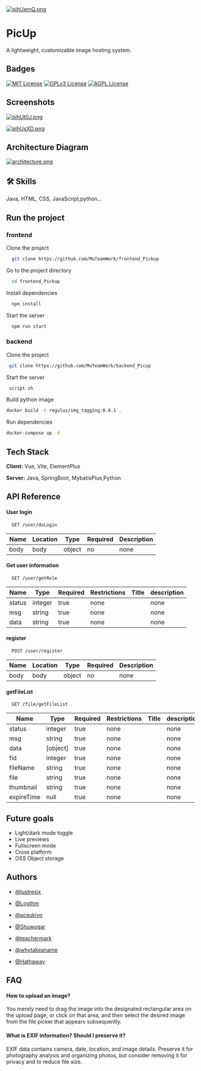 
[![pihUemQ.png](https://s11.ax1x.com/2023/12/14/pihUemQ.png)](https://imgse.com/i/pihUemQ)
# PicUp

A lightweight, customizable image hosting system.


## Badges

[![MIT License](https://img.shields.io/badge/License-MIT-green.svg)](https://choosealicense.com/licenses/mit/)
[![GPLv3 License](https://img.shields.io/badge/License-GPL%20v3-yellow.svg)](https://opensource.org/licenses/)
[![AGPL License](https://img.shields.io/badge/license-AGPL-blue.svg)](http://www.gnu.org/licenses/agpl-3.0)


## Screenshots
[![pihUt0J.png](https://s11.ax1x.com/2023/12/14/pihUt0J.png)](https://imgse.com/i/pihUt0J)


[![pihUsXD.png](https://s11.ax1x.com/2023/12/14/pihUsXD.png)](https://imgse.com/i/pihUsXD)

## Architecture Diagram
[![architecture.png](https://www.freeimg.cn/i/2023/12/29/658e70658b9ae.png)](https://www.freeimg.cn/i/2023/12/29/658e70658b9ae.png)
## 🛠 Skills
Java, HTML, CSS, JavaScript,python...


## Run the project

### frontend

Clone the project

```bash
  git clone https://github.com/MuTeamWork/frontend_Pickup
```

Go to the project directory

```bash
  cd frontend_Pickup
```

Install dependencies

```bash
  npm install
```

Start the server

```bash
  npm run start
```

### backend

Clone the project

```bash
 git clone https://github.com/MuTeamWork/backend_Picup
```

Start the server
```bash
 script.sh
```

Build python image
```bash
docker build -t regulus/img_tagging:0.0.1 . 
```

Run dependencies
```bash
docker-compose up -d
```
## Tech Stack

**Client:** Vue, Vite, ElementPlus

**Server:** Java, SpringBoot, MybatisPlus,Python


## API Reference

#### User login 

```http
  GET /user/doLogin
```

| Name | Location | Type   | Required | Description |
| ---- | -------- | ------ | -------- | ----------- |
| body | body     | object | no       | none        |

#### Get user information

```http
  GET /user/getRole
```

| Name     | Type    | Required | Restrictions | Title | description |
| -------- | ------- | -------- | ------------ | ----- | ----------- |
| status | integer | true     | none         |       | none        |
| msg    | string  | true     | none         |       | none        |
| data   | string  | true     | none         |       | none        |

#### register

```http
  POST /user/register
```
| Name | Location | Type   | Required | Description |
| ---- | -------- | ------ | -------- | ----------- |
| body | body     | object | no       | none        |


#### getFileList

```http
  GET /file/getFileList
```
| Name          | Type     | Required | Restrictions | Title | description |
| ------------- | -------- | -------- | ------------ | ----- | ----------- |
| status      | integer  | true     | none         |       | none        |
| msg         | string   | true     | none         |       | none        |
| data        | [object] | true     | none         |       | none        |
| fid        | integer  | true     | none         |       | none        |
| fileName   | string   | true     | none         |       | none        |
| file       | string   | true     | none         |       | none        |
| thumbnail  | string   | true     | none         |       | none        |
| expireTime | null     | true     | none         |       | none        |

## Future goals

- Light/dark mode toggle
- Live previews
- Fullscreen mode
- Cross platform
- OSS Object storage


## Authors

- [@lustresix](https://github.com/lustresix)

- [@Logthm](https://github.com/Logthm)

- [@aceukiyo](https://github.com/aceukiyo)

- [@Shuwugar](https://github.com/Shuwugar)

- [@teachermark](https://github.com/teachermark)

- [@whytakeaname](https://github.com/whytakeaname)

- [@Hathaway](https://github.com/Hathaway-Z)
## FAQ

#### How to upload an image?

You merely need to drag the image into the designated rectangular area on the upload page, or click on that area, and then select the desired image from the file picker that appears subsequently.

#### What is EXIF information? Should I preserve it?

EXIF data contains camera, date, location, and image details. Preserve it for photography analysis and organizing photos, but consider removing it for privacy and to reduce file size.


